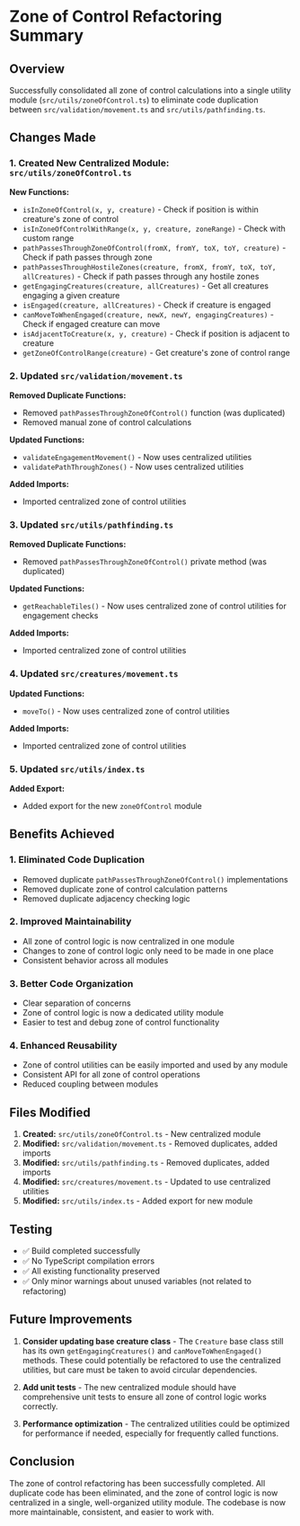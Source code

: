 # Zone of Control Refactoring Summary

## Overview
Successfully consolidated all zone of control calculations into a single utility module (`src/utils/zoneOfControl.ts`) to eliminate code duplication between `src/validation/movement.ts` and `src/utils/pathfinding.ts`.

## Changes Made

### 1. Created New Centralized Module: `src/utils/zoneOfControl.ts`

**New Functions:**
- `isInZoneOfControl(x, y, creature)` - Check if position is within creature's zone of control
- `isInZoneOfControlWithRange(x, y, creature, zoneRange)` - Check with custom range
- `pathPassesThroughZoneOfControl(fromX, fromY, toX, toY, creature)` - Check if path passes through zone
- `pathPassesThroughHostileZones(creature, fromX, fromY, toX, toY, allCreatures)` - Check if path passes through any hostile zones
- `getEngagingCreatures(creature, allCreatures)` - Get all creatures engaging a given creature
- `isEngaged(creature, allCreatures)` - Check if creature is engaged
- `canMoveToWhenEngaged(creature, newX, newY, engagingCreatures)` - Check if engaged creature can move
- `isAdjacentToCreature(x, y, creature)` - Check if position is adjacent to creature
- `getZoneOfControlRange(creature)` - Get creature's zone of control range

### 2. Updated `src/validation/movement.ts`

**Removed Duplicate Functions:**
- Removed `pathPassesThroughZoneOfControl()` function (was duplicated)
- Removed manual zone of control calculations

**Updated Functions:**
- `validateEngagementMovement()` - Now uses centralized utilities
- `validatePathThroughZones()` - Now uses centralized utilities

**Added Imports:**
- Imported centralized zone of control utilities

### 3. Updated `src/utils/pathfinding.ts`

**Removed Duplicate Functions:**
- Removed `pathPassesThroughZoneOfControl()` private method (was duplicated)

**Updated Functions:**
- `getReachableTiles()` - Now uses centralized zone of control utilities for engagement checks

**Added Imports:**
- Imported centralized zone of control utilities

### 4. Updated `src/creatures/movement.ts`

**Updated Functions:**
- `moveTo()` - Now uses centralized zone of control utilities

**Added Imports:**
- Imported centralized zone of control utilities

### 5. Updated `src/utils/index.ts`

**Added Export:**
- Added export for the new `zoneOfControl` module

## Benefits Achieved

### 1. **Eliminated Code Duplication**
- Removed duplicate `pathPassesThroughZoneOfControl()` implementations
- Removed duplicate zone of control calculation patterns
- Removed duplicate adjacency checking logic

### 2. **Improved Maintainability**
- All zone of control logic is now centralized in one module
- Changes to zone of control logic only need to be made in one place
- Consistent behavior across all modules

### 3. **Better Code Organization**
- Clear separation of concerns
- Zone of control logic is now a dedicated utility module
- Easier to test and debug zone of control functionality

### 4. **Enhanced Reusability**
- Zone of control utilities can be easily imported and used by any module
- Consistent API for all zone of control operations
- Reduced coupling between modules

## Files Modified

1. **Created:** `src/utils/zoneOfControl.ts` - New centralized module
2. **Modified:** `src/validation/movement.ts` - Removed duplicates, added imports
3. **Modified:** `src/utils/pathfinding.ts` - Removed duplicates, added imports
4. **Modified:** `src/creatures/movement.ts` - Updated to use centralized utilities
5. **Modified:** `src/utils/index.ts` - Added export for new module

## Testing

- ✅ Build completed successfully
- ✅ No TypeScript compilation errors
- ✅ All existing functionality preserved
- ✅ Only minor warnings about unused variables (not related to refactoring)

## Future Improvements

1. **Consider updating base creature class** - The `Creature` base class still has its own `getEngagingCreatures()` and `canMoveToWhenEngaged()` methods. These could potentially be refactored to use the centralized utilities, but care must be taken to avoid circular dependencies.

2. **Add unit tests** - The new centralized module should have comprehensive unit tests to ensure all zone of control logic works correctly.

3. **Performance optimization** - The centralized utilities could be optimized for performance if needed, especially for frequently called functions.

## Conclusion

The zone of control refactoring has been successfully completed. All duplicate code has been eliminated, and the zone of control logic is now centralized in a single, well-organized utility module. The codebase is now more maintainable, consistent, and easier to work with.
